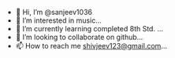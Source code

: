 - 👋 Hi, I’m @sanjeev1036
- 👀 I’m interested in music...
- 🌱 I’m currently learning completed 8th Std. ...
- 💞️ I’m looking to collaborate on github...
- 📫 How to reach me shivjeev123@gmail.com...

<!---
shankar1036/shankar1036 is a ✨ special ✨ repository because its `README.md` (this file) appears on your GitHub profile.
You can click the Preview link to take a look at your changes.
--->
